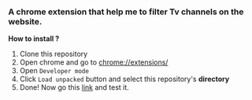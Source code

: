 ### A chrome extension that help me to filter Tv channels on the website.

**How to install ?**

1. Clone this repository
2. Open chrome and go to [chrome://extensions/](chrome://extensions/)
3. Open `Developer mode`
4. Click `Load unpacked` button and select this repository's **directory**
5. Done! Now go this [link](https://www.ecanlitvizle.live/tv.php) and test it.
